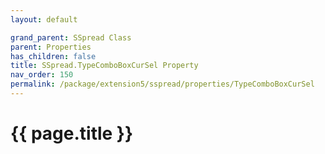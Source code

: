 ```yaml
---
layout: default

grand_parent: SSpread Class
parent: Properties
has_children: false
title: SSpread.TypeComboBoxCurSel Property
nav_order: 150
permalink: /package/extension5/sspread/properties/TypeComboBoxCurSel
---
```

# {{ page.title }}
